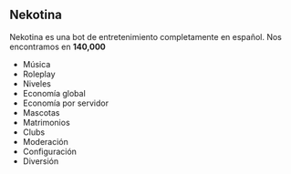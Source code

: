 ## Nekotina

Nekotina es una bot de entretenimiento completamente en español. Nos encontramos en **140,000**

* Música
* Roleplay
* Niveles
* Economía global
* Economía por servidor
* Mascotas
* Matrimonios
* Clubs
* Moderación
* Configuración
* Diversión

